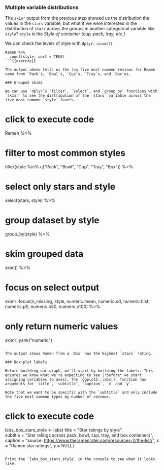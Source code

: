 ### Multiple variable distributions 

The `skimr` output from the previous step showed us the distribution the values in the `stars` variable, but what if we were interested in the distribution of `stars` across the groups in another categorical variable like `style`? `style` is the *Style of container (cup, pack, tray, etc.)*

We can check the levels of style with `dplyr::count()`

```
Ramen %>% 
  count(style, sort = TRUE)
```{{execute}}

The output above tells us the top five most common reviews for Ramen came from `Pack`s, `Bowl`s, `Cup`s, `Tray`s, and `Box`es.

### Grouped skims

We can use `dplyr`s `filter`, `select`, and `group_by` functions with `skimr` to see the distribution of the `stars` variable across the five most common `style` levels.

```
# click to execute code
Ramen %>% 
  # filter to most common styles
  filter(style %in% c("Pack", "Bowl",
                      "Cup", "Tray", "Box")) %>% 
  # select only stars and style
  select(stars, style) %>% 
  # group dataset by style
  group_by(style) %>% 
  # skim grouped data
  skim() %>% 
  # focus on select output
  skimr::focus(n_missing, style,
               numeric.mean, numeric.sd, numeric.hist,
               numeric.p0, numeric.p50, numeric.p100) %>% 
  # only return numeric values
  skimr::yank("numeric") 
```{{execute}}

The output shows Ramen from a `Box` has the highest `stars` rating.

### Box-plot labels

Before building our graph, we'll start by building the labels. This ensures we know what we're expecting to see (*before* we start assigning variables to axes). The `ggplot2::labs()` function has arguments for `title`, `subtitle`, `caption`, `x` and `y`. 

Note that we want to be specific with the `subtitle` and only include the five most common types by number of reviews.

```
# click to execute code
labs_box_stars_style <- labs(
     title = "Star ratings by style",  
     subtitle = "Star ratings across pack, bowl, cup, tray, and box containers",
     caption = "source: https://www.theramenrater.com/resources-2/the-list/",
     x = "Ramen star ratings", 
     y = NULL) 
```{{execute}}

Print the `labs_box_stars_style` in the console to see what it looks like.  
